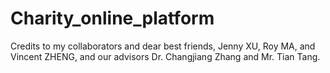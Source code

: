 # Charity_online_platform
Credits to my collaborators and dear best friends, Jenny XU, Roy MA, and Vincent ZHENG, and our advisors Dr. Changjiang Zhang and Mr. Tian Tang.
